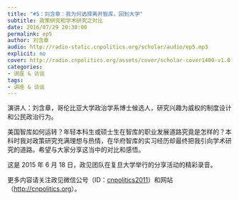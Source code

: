 ```yaml
---
title: "#5：刘含章：我为何选择离开智库，回到大学"
subtitle: 政策研究和学术研究之对比
date: 2016/07/29 20:30:00
permalink: ep5
author: 刘含章
audio: http://radio-static.cnpolitics.org/scholar/audio/ep5.mp3
explicit: no
cover: http://radio.cnpolitics.org/assets/cover/scholar-cover1400-v1.0.jpg
categories:
- 讲座 & 访谈
tags:
- 讲座 & 访谈
---
```


演讲人：刘含章，哥伦比亚大学政治学系博士候选人，研究兴趣为威权的制度设计和公民政治行为。

美国智库如何运转？年轻本科生或硕士生在智库的职业发展道路究竟是怎样的？本科时我对政策研究充满理想与热情，在华府智库的实习经历却最终把我引向学术研究的道路。希望与大家分享这当中的对比和感悟。

这是 2015 年 6 月 18 日，政见团队在复旦大学举行的分享活动的精彩录音。

更多内容请关注政见微信公号（ID：[cnpolitics2011](http://open.weixin.qq.com/qr/code/?username=cnpolitics2011)）和网站（<http://cnpolitics.org>）。
